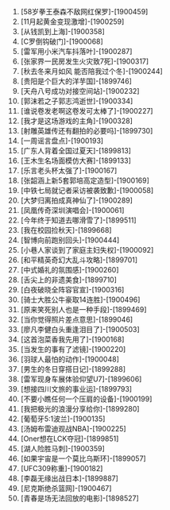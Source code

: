 
1. [58岁拳王泰森不敌网红保罗]-[1900459]
1. [11月起黄金变现激增]-[1900259]
1. [从钱凯到上海]-[1900358]
1. [C罗倒钩破门]-[1900068]
1. [雷军用小米汽车抖落叶]-[1900287]
1. [张家界一民房发生火灾致7死]-[1900317]
1. [秋去冬来月如风 能否陪我过个冬]-[1900244]
1. [贵阳是个巨大的洋芋国]-[1899746]
1. [天舟八号成功对接空间站]-[1900232]
1. [郭沫若之子郭志鸿逝世]-[1900334]
1. [谁说卷发老啊这卷发可太棒了]-[1900227]
1. [我才是这场游戏的主角]-[1900328]
1. [射雕英雄传还有翻拍的必要吗]-[1899730]
1. [一周谣言盘点]-[1900193]
1. [广东人背着全国过夏天]-[1899813]
1. [王木生名场面模仿大赛]-[1899133]
1. [乐言老头杯太强了]-[1900167]
1. [张韶涵上新5套郭培高定造型]-[1900169]
1. [中铁七局就记者采访被袭致歉]-[1900058]
1. [大梦归离拍成真神仙了]-[1900289]
1. [凤凰传奇深圳演唱会]-[1900061]
1. [今年终于知道去哪滑雪了]-[1899511]
1. [我在校园捡秋天]-[1899668]
1. [智博向前跑别回头]-[1900444]
1. [小巷人家谈到了家庭主妇失权]-[1900092]
1. [和平精英奇幻大乱斗攻略]-[1899701]
1. [中式婚礼的氛围感]-[1900260]
1. [舌尖上的非遗美食]-[1899710]
1. [白夜破晓全阵容官宣]-[1900316]
1. [骑士大胜公牛豪取14连胜]-[1900496]
1. [原来笑死别人也是一种手段]-[1899469]
1. [当你觉得照片差点意思]-[1899046]
1. [廖凡李健白头重逢泪目了]-[1900503]
1. [这首泡菜香我先用了]-[1900168]
1. [当发生的事有了滤镜]-[1900220]
1. [羽球人最怕的动作]-[1900048]
1. [男生的冬日穿搭日记]-[1899288]
1. [雷军现身车展体验仰望U7]-[1899606]
1. [想接四川文旅的事业运]-[1899793]
1. [不要小瞧任何一个压肩的设备]-[1900199]
1. [我把极光的浪漫分享给你]-[1899280]
1. [葡萄牙5:1波兰]-[1900135]
1. [汤姆布雷迪观战NBA]-[1900225]
1. [Oner想在LCK夺冠]-[1899851]
1. [湖人险胜马刺]-[1900359]
1. [如果宇宙是一个莫比乌斯环]-[1899057]
1. [UFC309称重]-[1900182]
1. [李磊无缘出战日本]-[1899887]
1. [尼克斯绝杀篮网]-[1900467]
1. [青春是场无法回放的电影]-[1898527]